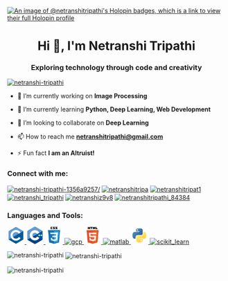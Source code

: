 [![An image of @netranshitripathi's Holopin badges, which is a link to view their full Holopin profile](https://holopin.me/netranshitripathi)](https://holopin.io/@netranshitripathi)
<h1 align="center">Hi 👋, I'm Netranshi Tripathi</h1>
<h3 align="center">Exploring technology through code and creativity</h3>

<p align="left"> <a href="https://github.com/ryo-ma/github-profile-trophy"><img src="https://github-profile-trophy.vercel.app/?username=netranshi-tripathi" alt="netranshi-tripathi" /></a> </p>

- 🔭 I’m currently working on **Image Processing**

- 🌱 I’m currently learning **Python, Deep Learning, Web Development**

- 👯 I’m looking to collaborate on **Deep Learning**

- 📫 How to reach me **netranshitripathi@gmail.com**

- ⚡ Fun fact **I am an Altruist!**

<h3 align="left">Connect with me:</h3>
<p align="left">
<a href="https://linkedin.com/in/netranshi-tripathi-1356a9257/" target="blank"><img align="center" src="https://raw.githubusercontent.com/rahuldkjain/github-profile-readme-generator/master/src/images/icons/Social/linked-in-alt.svg" alt="netranshi-tripathi-1356a9257/" height="30" width="40" /></a>
<a href="https://www.codechef.com/users/netranshitripa" target="blank"><img align="center" src="https://cdn.jsdelivr.net/npm/simple-icons@3.1.0/icons/codechef.svg" alt="netranshitripa" height="30" width="40" /></a>
<a href="https://www.hackerrank.com/netranshitripat1" target="blank"><img align="center" src="https://raw.githubusercontent.com/rahuldkjain/github-profile-readme-generator/master/src/images/icons/Social/hackerrank.svg" alt="netranshitripat1" height="30" width="40" /></a>
<a href="https://www.leetcode.com/netranshi_tripathi" target="blank"><img align="center" src="https://raw.githubusercontent.com/rahuldkjain/github-profile-readme-generator/master/src/images/icons/Social/leet-code.svg" alt="netranshi_tripathi" height="30" width="40" /></a>
<a href="https://auth.geeksforgeeks.org/user/netranshiz9v8" target="blank"><img align="center" src="https://raw.githubusercontent.com/rahuldkjain/github-profile-readme-generator/master/src/images/icons/Social/geeks-for-geeks.svg" alt="netranshiz9v8" height="30" width="40" /></a>
<a href="https://discord.gg/netranshitripathi_84384" target="blank"><img align="center" src="https://raw.githubusercontent.com/rahuldkjain/github-profile-readme-generator/master/src/images/icons/Social/discord.svg" alt="netranshitripathi_84384" height="30" width="40" /></a>
</p>

<h3 align="left">Languages and Tools:</h3>
<p align="left"> <a href="https://www.cprogramming.com/" target="_blank" rel="noreferrer"> <img src="https://raw.githubusercontent.com/devicons/devicon/master/icons/c/c-original.svg" alt="c" width="40" height="40"/> </a> <a href="https://www.w3schools.com/cpp/" target="_blank" rel="noreferrer"> <img src="https://raw.githubusercontent.com/devicons/devicon/master/icons/cplusplus/cplusplus-original.svg" alt="cplusplus" width="40" height="40"/> </a> <a href="https://www.w3schools.com/css/" target="_blank" rel="noreferrer"> <img src="https://raw.githubusercontent.com/devicons/devicon/master/icons/css3/css3-original-wordmark.svg" alt="css3" width="40" height="40"/> </a> <a href="https://cloud.google.com" target="_blank" rel="noreferrer"> <img src="https://www.vectorlogo.zone/logos/google_cloud/google_cloud-icon.svg" alt="gcp" width="40" height="40"/> </a> <a href="https://www.w3.org/html/" target="_blank" rel="noreferrer"> <img src="https://raw.githubusercontent.com/devicons/devicon/master/icons/html5/html5-original-wordmark.svg" alt="html5" width="40" height="40"/> </a> <a href="https://www.mathworks.com/" target="_blank" rel="noreferrer"> <img src="https://upload.wikimedia.org/wikipedia/commons/2/21/Matlab_Logo.png" alt="matlab" width="40" height="40"/> </a> <a href="https://www.python.org" target="_blank" rel="noreferrer"> <img src="https://raw.githubusercontent.com/devicons/devicon/master/icons/python/python-original.svg" alt="python" width="40" height="40"/> </a> <a href="https://scikit-learn.org/" target="_blank" rel="noreferrer"> <img src="https://upload.wikimedia.org/wikipedia/commons/0/05/Scikit_learn_logo_small.svg" alt="scikit_learn" width="40" height="40"/> </a> </p>

<p><img align="left" src="https://github-readme-stats.vercel.app/api/top-langs?username=netranshi-tripathi&show_icons=true&locale=en&layout=compact" alt="netranshi-tripathi" /></p>

<p>&nbsp;<img align="center" src="https://github-readme-stats.vercel.app/api?username=netranshi-tripathi&show_icons=true&locale=en" alt="netranshi-tripathi" /></p>

<p><img align="center" src="https://github-readme-streak-stats.herokuapp.com/?user=netranshi-tripathi&" alt="netranshi-tripathi" /></p>
